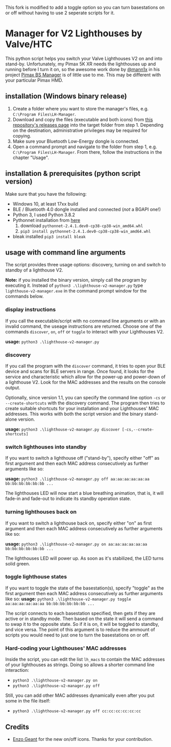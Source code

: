 This fork is modified to add a toggle option so you can turn basestations on or off without having to use 2 seperate scripts for it.


# Manager for V2 Lighthouses by Valve/HTC
This python script helps you switch your Valve Lighthouses V2 on and into stand-by. Unfortunately, my Pimax 5K XR needs the lighthouses up and running before I turn it on, so the awesome work done by [@mann1x]( https://github.com/mann1x ) in his project [Pimax BS Manager](https://github.com/mann1x/pimax_bs_manager) is of little use to me. This may be different with your particular Pimax HMD.

## installation (Windows binary release)
1. Create a folder where you want to store the manager's files, e.g. `C:\Program Files\LH-Manager`. 
1. Download and copy the files (executable and both icons) from [this repository's releases page](https://github.com/nouser2013/lighthouse-v2-manager/releases) into the target folder from step 1. Depending on the destination, administrative privileges may be required for copying.
1. Make sure your Bluetooth Low-Energy dongle is connected.
1. Open a command prompt and navigate to the folder from step 1, e.g. `C:\Program Files\LH-Manager`. From there, follow the instructions in the chapter "Usage".

## installation & prerequisites (python script version)
Make sure that you have the following:
* Windows 10, at least 17xx build 
* BLE / Bluetooth 4.0 dongle installed and connected (*not* a BGAPI one!)
* Python 3, I used Python 3.8.2
* Pythonnet installation from [here](https://www.lfd.uci.edu/~gohlke/pythonlibs/#pythonnet)
  1. download `pythonnet‑2.4.1.dev0‑cp38‑cp38‑win_amd64.whl` 
  2. `pip3 install pythonnet‑2.4.1.dev0‑cp38‑cp38‑win_amd64.whl`
* bleak installed `pip3 install bleak` 

## usage with command line arguments
The script provides three usage options: discovery, turning on and switch to standby of a lighthouse V2.

**Note:** if you installed the binary version, simply call the program by executing it. Instead of `python3 .\lighthouse-v2-manager.py` type `lighthouse-v2-manager.exe` in the command prompt window for the commands below.

### display instructions
If you call the executable/script with no command line arguments or with an invalid command, the useage instructions are returned. Choose one of the commands `discover`, `on`, `off` or `toggle` to interact with your Lighthouses V2.

**usage:** `python3 .\lighthouse-v2-manager.py`

### discovery
If you call the program with the `discover` command, it tries to open your BLE device and scans for BLE servers in range. Once found, it looks for the service and characteristic which allow for the power-up and power-down of a lighthouse V2. Look for the MAC addresses and the results on the console output.

Optionally, since version 1.1, you can specify the command line option `-cs` or `--create-shortcuts` with the discovery command. The program then tries to create suitable shortcuts for your installation and your Lighthouses' MAC addresses. This works with both the script version and the binary stand-alone version.

**usage:** `python3 .\lighthouse-v2-manager.py discover [-cs,--create-shortcuts]`

### switch lighthouses into standby
If you want to switch a lighthouse off ("stand-by"), specify either "off" as first argument and then each MAC address consecutively as further arguments like so:

**usage:** `python3 .\lighthouse-v2-manager.py off aa:aa:aa:aa:aa:aa bb:bb:bb:bb:bb:bb ...`

The lighthouses LED will now start a blue breathing animation, that is, it will fade-in and fade-out to indicate its standby operation state.

### turning lighthouses back on
If you want to switch a lighthouse back on, specify either "on" as first argument and then each MAC address consecutively as further arguments like so:

**usage:** `python3 .\lighthouse-v2-manager.py on aa:aa:aa:aa:aa:aa bb:bb:bb:bb:bb:bb ...`

The lighthouses LED will power up. As soon as it's stabilized, the LED turns solid green.

### toggle lighthouse states
If you want to toggle the state of the basestation(s), specify "toggle" as the first argument then each MAC address consecutively as further arguments like so:
**usage:** `python3 .\lighthouse-v2-manager.py toggle aa:aa:aa:aa:aa:aa bb:bb:bb:bb:bb:bb ...`

The script connects to each basestation specified, then gets if they are active or in standby mode. Then based on the state it will send a command to swap it to the opposite state. So if it is on, it will be toggled to standby, and vice versa. The point of this argument is to reduce the ammount of scripts you would need to just one to turn the basestations on or off.

### Hard-coding your Lighthouses' MAC addresses
Inside the script, you can edit the list `lh_macs` to contain the MAC addresses of your lighthouses as strings. Doing so allows a shorter command line interaction:
* `python3 .\lighthouse-v2-manager.py on`
* `python3 .\lighthouse-v2-manager.py off`

Still, you can add other MAC addresses dynamically even after you put some in the file itself:
* `python3 .\lighthouse-v2-manager.py off cc:cc:cc:cc:cc:cc`

## Credits
* [Enzo Geant](https://github.com/egeant94) for the new on/off icons. Thanks for your contribution.
